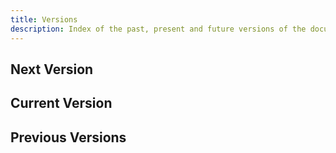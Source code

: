 ```yaml
---
title: Versions
description: Index of the past, present and future versions of the documentation
---
```


## Next Version

<next-package-version></next-package-version>

## Current Version

<current-package-version></current-package-version>

## Previous Versions

<previous-package-versions></previous-package-versions>